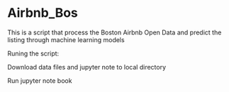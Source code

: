 # Airbnb_Bos
This is a script that process the Boston Airbnb Open Data and predict the listing through machine learning models

Runing the script: 

  Download data files and jupyter note to local directory

  Run jupyter note book
